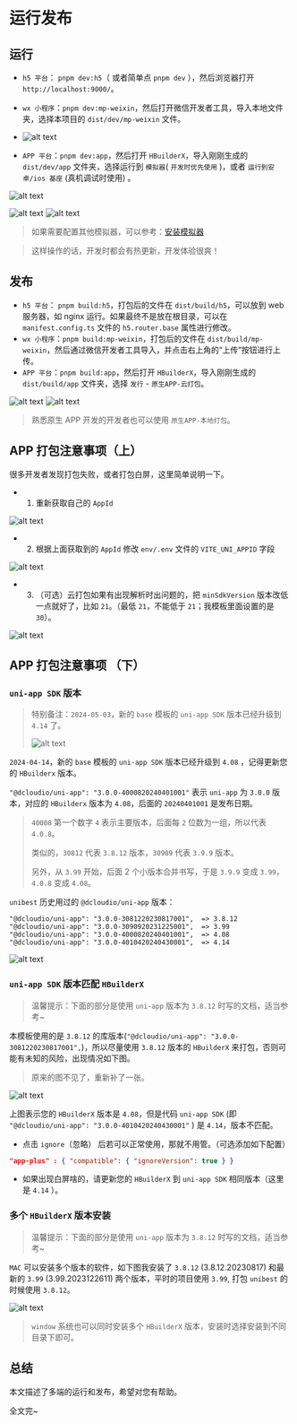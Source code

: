 # 运行发布

## 运行

- `h5 平台`： `pnpm dev:h5`（ 或者简单点 `pnpm dev` ），然后浏览器打开 `http://localhost:9000/`。
- `wx 小程序`：`pnpm dev:mp-weixin`，然后打开微信开发者工具，导入本地文件夹，选择本项目的 `dist/dev/mp-weixin` 文件。
- ![alt text](./assets/11-1.png)

- `APP 平台`：`pnpm dev:app`，然后打开 `HBuilderX`，导入刚刚生成的 `dist/dev/app` 文件夹，选择运行到 `模拟器`( `开发时优先使用` )，或者 `运行到安卓/ios 基座` (真机调试时使用) 。

![alt text](./assets/11-2.png)

![alt text](./assets/11-3.png)
![alt text](./assets/11-4.png)

> 如果需要配置其他模拟器，可以参考：[安装模拟器](https://uniapp.dcloud.net.cn/tutorial/run/installSimulator.html)

> 这样操作的话，开发时都会有热更新，开发体验很爽！

## 发布

- `h5 平台`： `pnpm build:h5`，打包后的文件在 `dist/build/h5`，可以放到 web 服务器，如 nginx 运行。如果最终不是放在根目录，可以在 `manifest.config.ts` 文件的 `h5.router.base` 属性进行修改。
- `wx 小程序`：`pnpm build:mp-weixin`，打包后的文件在 `dist/build/mp-weixin`，然后通过微信开发者工具导入，并点击右上角的“上传”按钮进行上传。
- `APP 平台`：`pnpm build:app`，然后打开 `HBuilderX`，导入刚刚生成的 `dist/build/app` 文件夹，选择 `发行` - `原生APP-云打包`。

![alt text](./assets/11-5.png)
![alt text](./assets/11-6.png)

> 熟悉原生 APP 开发的开发者也可以使用 `原生APP-本地打包`。

## APP 打包注意事项（上）

很多开发者发现打包失败，或者打包白屏，这里简单说明一下。

- 1. 重新获取自己的 `AppId`

![alt text](./assets/11-7.png)

- 2. 根据上面获取到的 `AppId` 修改 `env/.env` 文件的 `VITE_UNI_APPID` 字段

![alt text](./assets/11-8.png)

- 3. （可选）云打包如果有出现解析时出问题的，把 `minSdkVersion` 版本改低一点就好了，比如 `21`。（最低 `21`，不能低于 `21`；我模板里面设置的是 `30`）。

![alt text](./assets/11-9.png)

## APP 打包注意事项 （下）

### `uni-app SDK` 版本

> 特别备注：`2024-05-03`，新的 `base` 模板的 `uni-app SDK` 版本已经升级到 `4.14` 了。
>
> ![alt text](./assets/11-100.png)

`2024-04-14`，新的 `base` 模板的 `uni-app SDK` 版本已经升级到 `4.08` ，记得更新您的 `HBuilderx` 版本。

`"@dcloudio/uni-app": "3.0.0-4000820240401001"` 表示 `uni-app` 为 `3.0.0` 版本，对应的 `HBuilderx` 版本为 `4.08`，后面的 `20240401001` 是发布日期。

> `40008` 第一个数字 `4` 表示主要版本，后面每 `2` 位数为一组，所以代表 `4.0.8`。
>
> 类似的，`30812` 代表 `3.8.12` 版本，`30909` 代表 `3.9.9` 版本。
>
> 另外，从 `3.99` 开始，后面 2 个小版本合并书写，于是 `3.9.9` 变成 `3.99`，`4.0.8` 变成 `4.08`。

`unibest` 历史用过的 `@dcloudio/uni-app` 版本：

```text
"@dcloudio/uni-app": "3.0.0-3081220230817001",  => 3.8.12
"@dcloudio/uni-app": "3.0.0-3090920231225001",  => 3.99
"@dcloudio/uni-app": "3.0.0-4000820240401001",  => 4.08
"@dcloudio/uni-app": "3.0.0-4010420240430001",  => 4.14
```

![alt text](./assets/11-10.png)

### `uni-app SDK` 版本匹配 `HBuilderX`

> 温馨提示：下面的部分是使用 `uni-app` 版本为 `3.8.12` 时写的文档，适当参考~

本模板使用的是 `3.8.12` 的库版本(`"@dcloudio/uni-app": "3.0.0-3081220230817001",`)，所以尽量使用 `3.8.12` 版本的 `HBuilderX` 来打包，否则可能有未知的风险，出现情况如下图。

> 原来的图不见了，重新补了一张。

![alt text](./assets/11-11.png)

上图表示您的 `HBuilderX` 版本是 `4.08`，但是代码 `uni-app SDK` (即 `"@dcloudio/uni-app": "3.0.0-4010420240430001"` ) 是 `4.14`，版本不匹配。

- 点击 `ignore`（忽略） 后若可以正常使用，那就不用管。（可选添加如下配置）

```json
"app-plus" : { "compatible": { "ignoreVersion": true } }
```

- 如果出现白屏啥的，请更新您的 `HBuilderX` 到 `uni-app SDK` 相同版本（这里是 `4.14` ）。

### 多个 `HBuilderX` 版本安装

> 温馨提示：下面的部分是使用 `uni-app` 版本为 `3.8.12` 时写的文档，适当参考~

`MAC` 可以安装多个版本的软件，如下图我安装了 `3.8.12` (3.8.12.20230817) 和最新的 `3.99` (3.99.2023122611) 两个版本，平时的项目使用 `3.99`, 打包 `unibest` 的时候使用 `3.8.12`。

![alt text](./assets/11-12.png)

> `window` 系统也可以同时安装多个 `HBuilderX` 版本，安装时选择安装到不同目录下即可。

## 总结

本文描述了多端的运行和发布，希望对您有帮助。

全文完~
